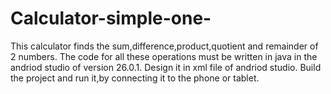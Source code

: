 # Calculator-simple-one-
This calculator finds the sum,difference,product,quotient and remainder of 2 numbers.
The code for all these operations must be written in java in the andriod studio of version 26.0.1.
Design it in xml file of andriod studio.
Build the project and run it,by  connecting it to the phone or tablet.

